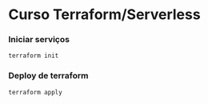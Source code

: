 # Curso Terraform/Serverless

### Iniciar serviços

`terraform init`

### Deploy de terraform

`terraform apply`